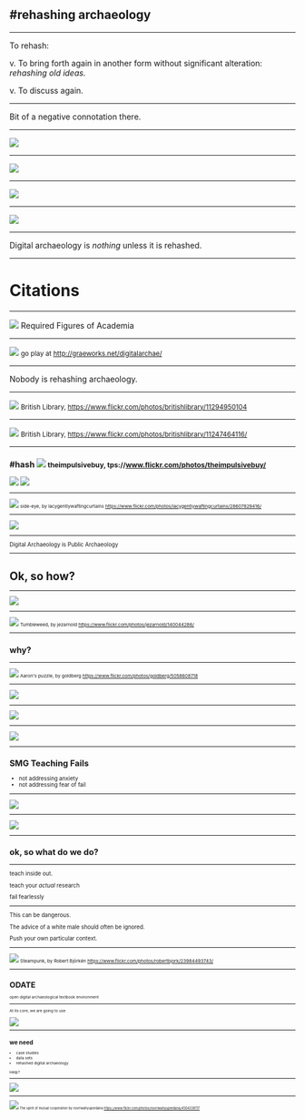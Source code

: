 ## \#rehashing archaeology

---

To rehash:

v.	To bring forth again in another form without significant alteration: _rehashing old ideas._

v.	To discuss again.

---

Bit of a negative connotation there.

---

![](https://raw.githubusercontent.com/shawngraham/presentations/gh-pages/harvardpics/Screen%20Shot%202017-02-02%20at%2010.44.00%20AM.png)

---

![](https://github.com/shawngraham/presentations/raw/gh-pages/harvardpics/Screen%20Shot%202017-02-02%20at%2010.51.35%20AM.png)

---

![](https://github.com/shawngraham/presentations/raw/gh-pages/harvardpics/Screen%20Shot%202017-02-02%20at%2010.51.26%20AM.png)

---

![](https://github.com/shawngraham/presentations/raw/gh-pages/harvardpics/Screen%20Shot%202017-02-02%20at%2010.50.51%20AM.png)

---
Digital archaeology is *nothing* unless it is rehashed.

---

# Citations

---

![](https://github.com/shawngraham/presentations/raw/gh-pages/harvardpics/blades.jpg) Required Figures of Academia

---

![](https://github.com/shawngraham/presentations/raw/gh-pages/harvardpics/Screen%20Shot%202017-02-02%20at%2011.02.58%20AM.png)
<small>go play at http://graeworks.net/digitalarchae/</small>

---

Nobody is rehashing archaeology.

---
![](https://c2.staticflickr.com/4/3688/11294950104_caf3309879.jpg)
<small>British Library, https://www.flickr.com/photos/britishlibrary/11294950104 </small>

---
![](https://c2.staticflickr.com/4/3783/11247464116_0bae3b4f01.jpg)
<small>British Library, https://www.flickr.com/photos/britishlibrary/11247464116/ <small>

---

\#hash
![](https://c1.staticflickr.com/9/8257/29167532755_ab7dec75b3_z.jpg)
<small>theimpulsivebuy, tps://www.flickr.com/photos/theimpulsivebuy/ </small>
---

![](https://github.com/shawngraham/presentations/raw/gh-pages/harvardpics/Screen%20Shot%202017-02-02%20at%2011.20.03%20AM.png)
![](https://github.com/shawngraham/presentations/raw/gh-pages/harvardpics/Screen%20Shot%202017-02-02%20at%2011.23.53%20AM.png)

---
![](https://c1.staticflickr.com/9/8710/28607829416_baec8b76eb_z.jpg)
<small>side-eye, by lacygentlywaftingcurtains https://www.flickr.com/photos/lacygentlywaftingcurtains/28607829416/ </small>

---
![](https://github.com/shawngraham/presentations/raw/gh-pages/harvardpics/Screen%20Shot%202017-02-02%20at%2011.46.11%20AM.png)

---

Digital Archaeology is Public Archaeology

---

# Ok, so how?

---

![](http://www.dayofarchaeology.com/wp-content/uploads/2016/07/oc-cu-prize1.jpg)

---

![](https://c1.staticflickr.com/1/54/140044286_5c4552af8e_z.jpg)
<small> Tumbleweed, by jezarnold https://www.flickr.com/photos/jezarnold/140044286/ </small>

---

## why?

---

![](https://c1.staticflickr.com/5/4092/5058608718_dc6ef328ae_z.jpg)
<small> Aaron's puzzle, by goldberg https://www.flickr.com/photos/goldberg/5058608718 </small>

---
![](https://github.com/shawngraham/presentations/raw/gh-pages/harvardpics/datasetropensci.png)

---
![](https://github.com/shawngraham/presentations/raw/gh-pages/harvardpics/worksheets.png)

---
![](https://github.com/shawngraham/presentations/raw/gh-pages/harvardpics/demonotebook.png)

---

## SMG Teaching Fails

+ not addressing anxiety
+ not addressing fear of fail

---
![](https://github.com/shawngraham/presentations/raw/gh-pages/harvardpics/Screen%20Shot%202017-02-02%20at%2012.06.26%20PM.png)

---
![](https://media.giphy.com/media/g79am6uuZJKSc/giphy.gif)

---
## ok, so what do we do?

---

teach inside out. 

teach your *actual* research

fail fearlessly

---

This can be dangerous. 

The advice of a white male should often be ignored.

Push your own particular context.

---

![](https://c2.staticflickr.com/2/1707/23984493743_b8310f5be4_c.jpg)
<small> Steampunk, by  Robert Björkén https://www.flickr.com/photos/robertbjork/23984493743/ <small>

---

# ODATE

open digital archaeological textbook environment

---

At its core, we are going to use

![](https://github.com/shawngraham/presentations/raw/gh-pages/harvardpics/Screen%20Shot%202017-02-02%20at%2012.21.41%20PM.png)

---

## we need

+ case studies
+ data sets
+ rehashed digital archaeology

Help?

---

![](http://www.snopes.com/wordpress/wp-content/uploads/2017/01/nps-retweet-1.jpg)

---

![](https://c1.staticflickr.com/5/4029/4504338117_0507ef622c_z.jpg)
<small> The spirit of mutual cooperation by novriwahyuperdana https://www.flickr.com/photos/novriwahyuperdana/4504338117 </small>